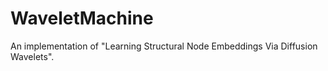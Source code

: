 # WaveletMachine
An implementation of "Learning Structural Node Embeddings Via Diffusion Wavelets".
